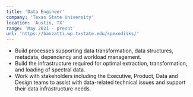 ```yaml
---
title: 'Data Engineer'
company: 'Texas State University'
location: 'Austin, TX'
range: 'May 2021 - presnt'
url: 'https://banzatti.wp.txstate.edu/spexodisks/'
---
```


- Build processes supporting data transformation, data structures, metadata, dependency and workload management.
- Build the infrastructure required for optimal extraction, transformation, and loading of  spectral data.
- Work with stakeholders including the Executive, Product, Data and Design teams to assist with data-related technical issues and support their data infrastructure needs.